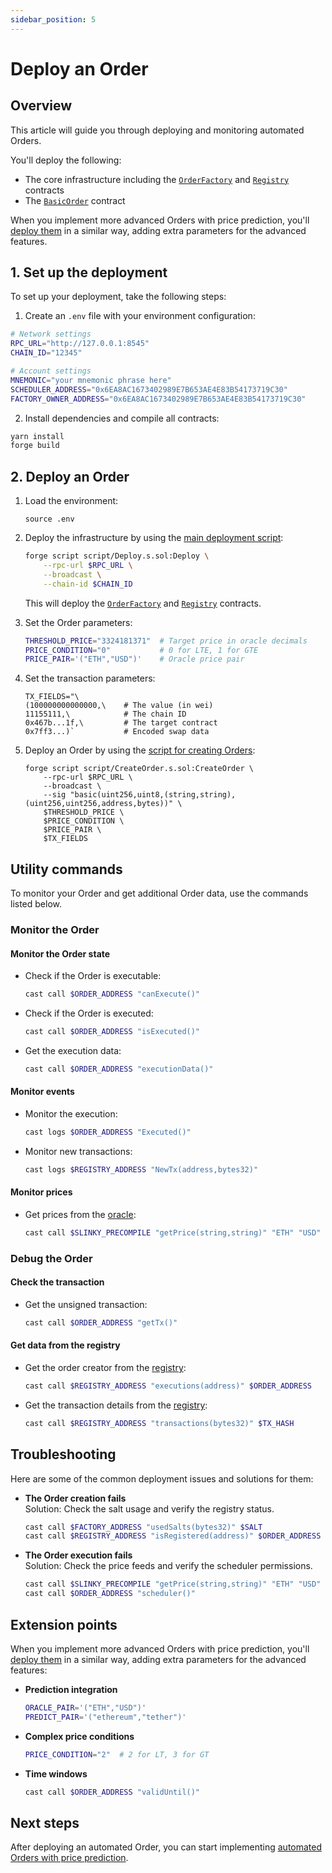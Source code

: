 ```yaml
---
sidebar_position: 5
---
```


# Deploy an Order

## Overview

This article will guide you through deploying and monitoring automated Orders.

You'll deploy the following:

- The core infrastructure including the [`OrderFactory`](../build-the-infrastructure-for-orders/implement-the-creation-of-orders) and [`Registry`](../build-an-onchain-ai-agent/build-the-infrastructure-for-orders/create-helpers-and-utils#3-implement-the-registry) contracts
- The [`BasicOrder`](implement-orders) contract

When you implement more advanced Orders with price prediction, you'll [deploy them](../implement-automated-orders-with-price-prediction/deploy-an-order) in a similar way, adding extra parameters for the advanced features.

## 1. Set up the deployment

To set up your deployment, take the following steps:

1. Create an `.env` file with your environment configuration:

```bash
# Network settings
RPC_URL="http://127.0.0.1:8545"
CHAIN_ID="12345"

# Account settings
MNEMONIC="your mnemonic phrase here"
SCHEDULER_ADDRESS="0x6EA8AC1673402989E7B653AE4E83B54173719C30"
FACTORY_OWNER_ADDRESS="0x6EA8AC1673402989E7B653AE4E83B54173719C30"
```

2. Install dependencies and compile all contracts:

```bash
yarn install
forge build   
```

## 2. Deploy an Order

1. Load the environment:

   ```
   source .env
   ```

2. Deploy the infrastructure by using the [main deployment script](../build-the-infrastructure-for-orders/create-deployment-scripts#1-implement-the-main-deployment-script):
   
   ```bash
   forge script script/Deploy.s.sol:Deploy \
       --rpc-url $RPC_URL \
       --broadcast \
       --chain-id $CHAIN_ID
   ```
  
   This will deploy the [`OrderFactory`](../build-the-infrastructure-for-orders/implement-the-creation-of-orders) and [`Registry`](../build-an-onchain-ai-agent/build-the-infrastructure-for-orders/create-helpers-and-utils#3-implement-the-registry) contracts.

3. Set the Order parameters:
   
   ```bash
   THRESHOLD_PRICE="3324181371"  # Target price in oracle decimals
   PRICE_CONDITION="0"           # 0 for LTE, 1 for GTE
   PRICE_PAIR='("ETH","USD")'    # Oracle price pair
   ```

4. Set the transaction parameters:

   ```
   TX_FIELDS="\
   (100000000000000,\    # The value (in wei)
   11155111,\            # The chain ID
   0x467b...1f,\         # The target contract
   0x7ff3...)`           # Encoded swap data
   ```

5. Deploy an Order by using the [script for creating Orders](../build-the-infrastructure-for-orders/create-deployment-scripts#2-implement-the-script-for-creating-orders):
   
   ```
   forge script script/CreateOrder.s.sol:CreateOrder \
       --rpc-url $RPC_URL \
       --broadcast \
       --sig "basic(uint256,uint8,(string,string),(uint256,uint256,address,bytes))" \
       $THRESHOLD_PRICE \
       $PRICE_CONDITION \
       $PRICE_PAIR \
       $TX_FIELDS
   ```

## Utility commands

To monitor your Order and get additional Order data, use the commands listed below.

### Monitor the Order

#### Monitor the Order state

- Check if the Order is executable:  
  ```bash
  cast call $ORDER_ADDRESS "canExecute()"
  ```
- Check if the Order is executed:  
  ```bash
  cast call $ORDER_ADDRESS "isExecuted()"
  ```
- Get the execution data:
  ```bash
  cast call $ORDER_ADDRESS "executionData()"
  ```

#### Monitor events

- Monitor the execution:  
  ```bash
  cast logs $ORDER_ADDRESS "Executed()"
  ```
- Monitor new transactions:  
  ```bash
  cast logs $REGISTRY_ADDRESS "NewTx(address,bytes32)"
  ```

#### Monitor prices

- Get prices from the [oracle](../build-the-infrastructure-for-orders/create-mock-precompiles#11-create-a-slinky-precompile):
  ```bash
  cast call $SLINKY_PRECOMPILE "getPrice(string,string)" "ETH" "USD"
  ```

### Debug the Order

#### Check the transaction

- Get the unsigned transaction:  
  ```bash
  cast call $ORDER_ADDRESS "getTx()"
  ```
#### Get data from the registry 

- Get the order creator from the [registry](../build-the-infrastructure-for-orders/create-helpers-and-utils#3-implement-the-registry):
  ```bash
  cast call $REGISTRY_ADDRESS "executions(address)" $ORDER_ADDRESS
  ```
- Get the transaction details from the [registry](../build-the-infrastructure-for-orders/create-helpers-and-utils#3-implement-the-registry):
  ```bash
  cast call $REGISTRY_ADDRESS "transactions(bytes32)" $TX_HASH
  ```

## Troubleshooting

Here are some of the common deployment issues and solutions for them:

- **The Order creation fails**  
  Solution: Check the salt usage and verify the registry status.
  ```bash
  cast call $FACTORY_ADDRESS "usedSalts(bytes32)" $SALT
  cast call $REGISTRY_ADDRESS "isRegistered(address)" $ORDER_ADDRESS
  ```
- **The Order execution fails**  
  Solution: Check the price feeds and verify the scheduler permissions.
  ```bash
  cast call $SLINKY_PRECOMPILE "getPrice(string,string)" "ETH" "USD"
  cast call $ORDER_ADDRESS "scheduler()"
  ```

## Extension points

When you implement more advanced Orders with price prediction, you'll [deploy them](../implement-automated-orders-with-price-prediction/deploy-an-order) in a similar way, adding extra parameters for the advanced features:

- **Prediction integration**  
  ```bash
  ORACLE_PAIR='("ETH","USD")'
  PREDICT_PAIR='("ethereum","tether")'
  ```
- **Complex price conditions**
  ```bash
  PRICE_CONDITION="2"  # 2 for LT, 3 for GT
  ```
- **Time windows**
  ```bash
  cast call $ORDER_ADDRESS "validUntil()"
  ```

## Next steps

After deploying an automated Order, you can start implementing [automated Orders with price prediction](../implement-automated-orders-with-price-prediction/introduction).